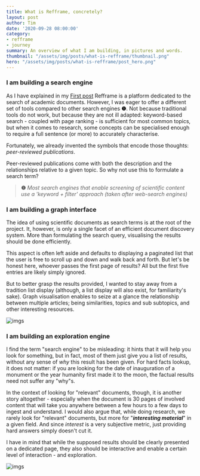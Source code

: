 ```yaml
---
title: What is Refframe, concretely?
layout: post
author: Tim
date: '2020-09-28 08:00:00'
category:
- refframe
- journey
summary: An overview of what I am building, in pictures and words.
thumbnail: "/assets/img/posts/what-is-refframe/thumbnail.png"
hero: "/assets/img/posts/what-is-refframe/post_hero.png"
---
```


### I am building a search engine

As I have explained in my [First post](https://illioren.github.io/refrmblog/refframe/journey/2020/09/21/refframe-and-blogging/) Refframe is a platform dedicated to the search of academic documents. However, I was eager to offer a different set of tools compared to other search engines **❶**. Not because traditional tools do not work, but because they are not ill adapted: keyword-based search - coupled with page ranking - is sufficient for most common topics, but when it comes to research, some concepts can be specialised enough to require a full sentence (or more) to accurately characterise.

Fortunately, we already invented the symbols that encode those thoughts: *peer-reviewed publications*.

Peer-reviewed publications come with both the description and the relationships relative to a given topic. So why not use this to formulate a search term?

> **❶** *Most search engines that enable screening of scientific content use a 'keyword + filter' approach (taken after web-search engines)*

### I am building a graph interface

The idea of using scientific documents as search terms is at the root of the project. It, however, is only a single facet of an efficient document discovery system. More than formulating the search query, visualising the results should be done efficiently.

This aspect is often left aside and defaults to displaying a paginated list that the user is free to scroll up and down and walk back and forth. But let's be honest here, whoever passes the first page of results? All but the first five entries are likely simply ignored.

But to better grasp the results provided, I wanted to stay away from a tradition list display (although, a list display will also exist, for familiarity's sake).
Graph visualisation enables to seize at a glance the relationship between multiple articles; being similarities, topics and sub subtopics, and other interesting resources.

![imgs](/refrmblog/assets/img/posts/what-is-refframe/unfiltered_graph.png)

### I am building an exploration engine

I find the term "search engine" to be misleading: it hints that it will help you look for something, but in fact, most of them just give you a list of results, without any sense of *why* this result has been given. For hard facts lookup, it does not matter: if you are looking for the date of inauguration of a monument or the year humanity first made it to the moon, the factual results need not suffer any "why"s.

In the context of looking for "relevant" documents, though, it is another story altogether - especially when the document is 30 pages of involved content that will take you anywhere between a few hours to a few days to ingest and understand. I would also argue that, while doing research, we rarely look for "relevant" documents, but more for "***interesting material***" in a given field. And since *interest* is a very subjective metric, just providing hard answers simply doesn't cut it.

I have in mind that while the supposed results should be clearly presented on a dedicated page, they also should be interactive and enable a certain level of interaction - and exploration.

![imgs](/refrmblog/assets/img/posts/what-is-refframe/filtered_graph.png)
